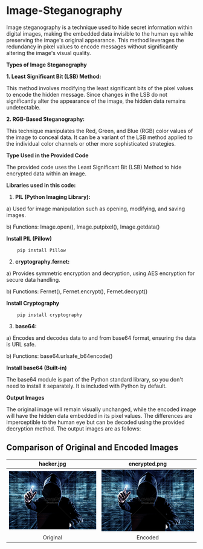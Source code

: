 # Image-Steganography
Image steganography is a technique used to hide secret information within digital images, making the embedded data invisible to the human eye while preserving the image's original appearance. This method leverages the redundancy in pixel values to encode messages without significantly altering the image's visual quality. 

**Types of Image Steganography**

**1. Least Significant Bit (LSB) Method:**

This method involves modifying the least significant bits of the pixel values to encode the hidden message. Since changes in the LSB do not significantly alter the appearance of the image, the hidden data remains undetectable.

**2. RGB-Based Steganography:**

This technique manipulates the Red, Green, and Blue (RGB) color values of the image to conceal data. It can be a variant of the LSB method applied to the individual color channels or other more sophisticated strategies.

**Type Used in the Provided Code**

The provided code uses the Least Significant Bit (LSB) Method to hide encrypted data within an image.

**Libraries used in this code:**

1) **PIL (Python Imaging Library):**

a) Used for image manipulation such as opening, modifying, and saving images.

b) Functions: Image.open(), Image.putpixel(), Image.getdata()

**Install PIL (Pillow)**

        pip install Pillow

2) **cryptography.fernet:**

a) Provides symmetric encryption and decryption, using AES encryption for secure data handling.

b) Functions: Fernet(), Fernet.encrypt(), Fernet.decrypt()

**Install Cryptography**

        pip install cryptography

3) **base64:**

a) Encodes and decodes data to and from base64 format, ensuring the data is URL safe.

b) Functions: base64.urlsafe_b64encode()

**Install base64 (Built-in)**

The base64 module is part of the Python standard library, so you don't need to install it separately. It is included with Python by default.

**Output Images**

The original image will remain visually unchanged, while the encoded image will have the hidden data embedded in its pixel values. The differences are imperceptible to the human eye but can be decoded using the provided decryption method. The output images are as follows:


## Comparison of Original and Encoded Images



| hacker.jpg | encrypted.png |
|:--------:|:-------:|
| <img src="hacker.jpg" alt="Original Image" width="400"/> | <img src="encrypted.png" alt="Encoded Image" width="400"/> |
| Original | Encoded |


        



